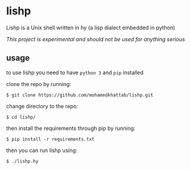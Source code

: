# lishp
Lishp is a Unix shell written in hy (a lisp dialect embedded in python)

*This project is experimental and should not be used for anything serious*

## usage
to use lishp you need to have `python 3` and `pip` installed

clone the repo by running:

`$ git clone https://github.com/mohamedkhattab/lishp.git`

change directory to the repo:

`$ cd lishp/`

then install the requirements through pip by running:

`$ pip install -r requirements.txt`

then you can run lishp using:

`$ ./lishp.hy`
